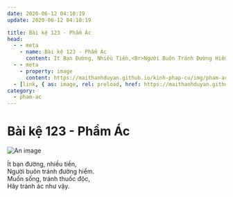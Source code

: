 ```yaml
---
date: 2020-06-12 04:10:19
update: 2020-06-12 04:10:19

title: Bài kệ 123 - Phẩm Ác
head:
  - - meta
    - name: Bài kệ 123 - Phẩm Ác
      content: Ít Bạn Đường, Nhiều Tiền,<Br>Người Buôn Tránh Đường Hiểm.<Br>Muốn Sống, Tránh Thuốc Độc,<Br>Hãy Tránh Ác Như Vậy.<Br>
  - - meta
    - property: image
      content: https://maithanhduyan.github.io/kinh-phap-cu/img/pham-ac/pham-ac-123.jpg
  - [link, { as: image, rel: preload, href: https://maithanhduyan.github.io/kinh-phap-cu/img/pham-ac/pham-ac-123.jpg }]
category:
  - pham-ac
---
```


# Bài kệ 123 - Phẩm Ác

![An image](/img/pham-ac/pham-ac-123.jpg)

Ít bạn đường, nhiều tiền,<br>Người buôn tránh đường hiểm.<br>Muốn sống, tránh thuốc độc,<br>Hãy tránh ác như vậy.<br>
